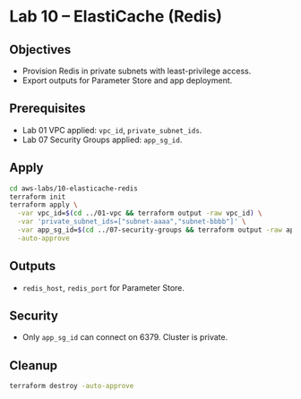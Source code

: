 # Lab 10 – ElastiCache (Redis)

## Objectives

- Provision Redis in private subnets with least-privilege access.
- Export outputs for Parameter Store and app deployment.

## Prerequisites

- Lab 01 VPC applied: `vpc_id`, `private_subnet_ids`.
- Lab 07 Security Groups applied: `app_sg_id`.

## Apply

```bash
cd aws-labs/10-elasticache-redis
terraform init
terraform apply \
  -var vpc_id=$(cd ../01-vpc && terraform output -raw vpc_id) \
  -var 'private_subnet_ids=["subnet-aaaa","subnet-bbbb"]' \
  -var app_sg_id=$(cd ../07-security-groups && terraform output -raw app_sg_id) \
  -auto-approve
```

## Outputs

- `redis_host`, `redis_port` for Parameter Store.

## Security

- Only `app_sg_id` can connect on 6379. Cluster is private.

## Cleanup

```bash
terraform destroy -auto-approve
```
